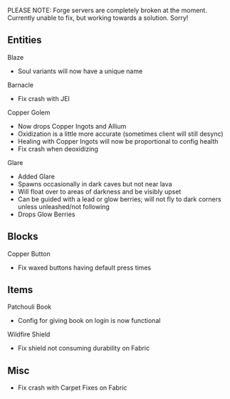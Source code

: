 PLEASE NOTE: Forge servers are completely broken at the moment. Currently unable to fix, but working towards a solution. Sorry!

Entities
---
Blaze
- Soul variants will now have a unique name

Barnacle
- Fix crash with JEI

Copper Golem
- Now drops Copper Ingots and Allium
- Oxidization is a little more accurate (sometimes client will still desync)
- Healing with Copper Ingots will now be proportional to config health
- Fix crash when deoxidizing

Glare
- Added Glare
- Spawns occasionally in dark caves but not near lava
- Will float over to areas of darkness and be visibly upset
- Can be guided with a lead or glow berries; will not fly to dark corners unless unleashed/not following
- Drops Glow Berries

Blocks
---
Copper Button
- Fix waxed buttons having default press times

Items
---
Patchouli Book
- Config for giving book on login is now functional

Wildfire Shield
- Fix shield not consuming durability on Fabric

Misc
---
- Fix crash with Carpet Fixes on Fabric